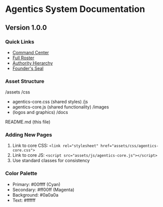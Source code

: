 # Agentics System Documentation

## Version 1.0.0

### Quick Links
- [Command Center](../command-center.html)
- [Full Roster](../agentics-tier50-roster.html)
- [Authority Hierarchy](../authority-hierarchy.html)
- [Founder's Seal](../founders-seal-system.html)

### Asset Structure
/assets
/css
- agentics-core.css (shared styles)
/js
- agentics-core.js (shared functionality)
/images
- (logos and graphics)
/docs

README.md (this file)

### Adding New Pages
1. Link to core CSS: `<link rel="stylesheet" href="assets/css/agentics-core.css">`
2. Link to core JS: `<script src="assets/js/agentics-core.js"></script>`
3. Use standard classes for consistency

### Color Palette
- Primary: #00ffff (Cyan)
- Secondary: #ff00ff (Magenta)
- Background: #0a0a0a
- Text: #ffffff